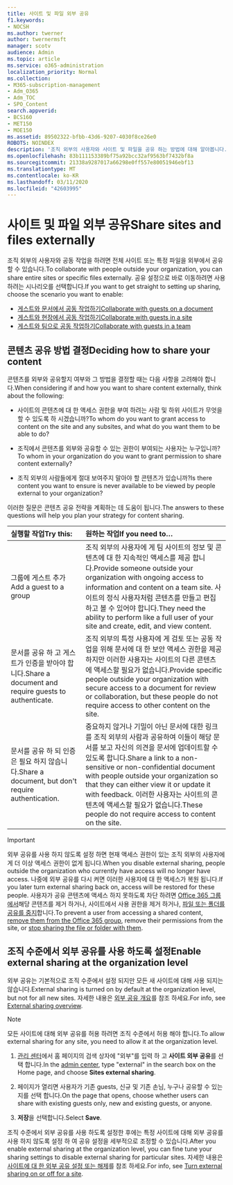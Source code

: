 ```yaml
---
title: 사이트 및 파일 외부 공유
f1.keywords:
- NOCSH
ms.author: twerner
author: twernermsft
manager: scotv
audience: Admin
ms.topic: article
ms.service: o365-administration
localization_priority: Normal
ms.collection:
- M365-subscription-management
- Adm_O365
- Adm_TOC
- SPO_Content
search.appverid:
- BCS160
- MET150
- MOE150
ms.assetid: 89502322-bfbb-43d6-9207-4030f8ce26e0
ROBOTS: NOINDEX
description: '조직 외부의 사용자와 사이트 및 파일을 공유 하는 방법에 대해 알아봅니다. '
ms.openlocfilehash: 83b111153389bf75a92bcc32af9563bf7432bf8a
ms.sourcegitcommit: 21338a9287017a66298e0ff557e80051946ebf13
ms.translationtype: MT
ms.contentlocale: ko-KR
ms.lasthandoff: 03/11/2020
ms.locfileid: "42603995"
---
```

# <a name="share-sites-and-files-externally"></a><span data-ttu-id="b6c3b-103">사이트 및 파일 외부 공유</span><span class="sxs-lookup"><span data-stu-id="b6c3b-103">Share sites and files externally</span></span>

<span data-ttu-id="b6c3b-104">조직 외부의 사용자와 공동 작업을 하려면 전체 사이트 또는 특정 파일을 외부에서 공유할 수 있습니다.</span><span class="sxs-lookup"><span data-stu-id="b6c3b-104">To collaborate with people outside your organization, you can share entire sites or specific files externally.</span></span> <span data-ttu-id="b6c3b-105">공유 설정으로 바로 이동하려면 사용하려는 시나리오를 선택합니다.</span><span class="sxs-lookup"><span data-stu-id="b6c3b-105">If you want to get straight to setting up sharing, choose the scenario you want to enable:</span></span>

- [<span data-ttu-id="b6c3b-106">게스트와 문서에서 공동 작업하기</span><span class="sxs-lookup"><span data-stu-id="b6c3b-106">Collaborate with guests on a document</span></span>](https://docs.microsoft.com/Office365/Enterprise/collaborate-on-documents)
- [<span data-ttu-id="b6c3b-107">게스트와 현장에서 공동 작업하기</span><span class="sxs-lookup"><span data-stu-id="b6c3b-107">Collaborate with guests in a site</span></span>](https://docs.microsoft.com/Office365/Enterprise/collaborate-in-site)
- [<span data-ttu-id="b6c3b-108">게스트와 팀으로 공동 작업하기</span><span class="sxs-lookup"><span data-stu-id="b6c3b-108">Collaborate with guests in a team</span></span>](https://docs.microsoft.com/Office365/Enterprise/collaborate-as-team)
  
## <a name="deciding-how-to-share-your-content"></a><span data-ttu-id="b6c3b-109">콘텐츠 공유 방법 결정</span><span class="sxs-lookup"><span data-stu-id="b6c3b-109">Deciding how to share your content</span></span>

<span data-ttu-id="b6c3b-110">콘텐츠를 외부와 공유할지 여부와 그 방법을 결정할 때는 다음 사항을 고려해야 합니다.</span><span class="sxs-lookup"><span data-stu-id="b6c3b-110">When considering if and how you want to share content externally, think about the following:</span></span>
  
- <span data-ttu-id="b6c3b-111">사이트의 콘텐츠에 대 한 액세스 권한을 부여 하려는 사람 및 하위 사이트가 무엇을 할 수 있도록 하 시겠습니까?</span><span class="sxs-lookup"><span data-stu-id="b6c3b-111">To whom do you want to grant access to content on the site and any subsites, and what do you want them to be able to do?</span></span>
    
- <span data-ttu-id="b6c3b-112">조직에서 콘텐츠를 외부와 공유할 수 있는 권한이 부여되는 사용자는 누구입니까?</span><span class="sxs-lookup"><span data-stu-id="b6c3b-112">To whom in your organization do you want to grant permission to share content externally?</span></span> 
    
- <span data-ttu-id="b6c3b-113">조직 외부의 사람들에게 절대 보여주지 말아야 할 콘텐츠가 있습니까?</span><span class="sxs-lookup"><span data-stu-id="b6c3b-113">Is there content you want to ensure is never available to be viewed by people external to your organization?</span></span>
    
<span data-ttu-id="b6c3b-114">이러한 질문은 콘텐츠 공유 전략을 계획하는 데 도움이 됩니다.</span><span class="sxs-lookup"><span data-stu-id="b6c3b-114">The answers to these questions will help you plan your strategy for content sharing.</span></span>
  
|<span data-ttu-id="b6c3b-115">**실행할 작업**</span><span class="sxs-lookup"><span data-stu-id="b6c3b-115">**Try this:**</span></span>|<span data-ttu-id="b6c3b-116">**원하는 작업**</span><span class="sxs-lookup"><span data-stu-id="b6c3b-116">**If you need to…**</span></span>|
|:-----|:-----|
|<span data-ttu-id="b6c3b-117">그룹에 게스트 추가</span><span class="sxs-lookup"><span data-stu-id="b6c3b-117">Add a guest to a group</span></span>  <br/> |<span data-ttu-id="b6c3b-118">조직 외부의 사용자에 게 팀 사이트의 정보 및 콘텐츠에 대 한 지속적인 액세스를 제공 합니다.</span><span class="sxs-lookup"><span data-stu-id="b6c3b-118">Provide someone outside your organization with ongoing access to information and content on a team site.</span></span> <span data-ttu-id="b6c3b-119">사이트의 정식 사용자처럼 콘텐츠를 만들고 편집하고 볼 수 있어야 합니다.</span><span class="sxs-lookup"><span data-stu-id="b6c3b-119">They need the ability to perform like a full user of your site and create, edit, and view content.</span></span>  <br/> |
|<span data-ttu-id="b6c3b-120">문서를 공유 하 고 게스트가 인증을 받아야 합니다.</span><span class="sxs-lookup"><span data-stu-id="b6c3b-120">Share a document and require guests to authenticate.</span></span>  <br/> |<span data-ttu-id="b6c3b-121">조직 외부의 특정 사용자에 게 검토 또는 공동 작업을 위해 문서에 대 한 보안 액세스 권한을 제공 하지만 이러한 사용자는 사이트의 다른 콘텐츠에 액세스할 필요가 없습니다.</span><span class="sxs-lookup"><span data-stu-id="b6c3b-121">Provide specific people outside your organization with secure access to a document for review or collaboration, but these people do not require access to other content on the site.</span></span>  <br/> |
|<span data-ttu-id="b6c3b-122">문서를 공유 하 되 인증은 필요 하지 않습니다.</span><span class="sxs-lookup"><span data-stu-id="b6c3b-122">Share a document, but don't require authentication.</span></span>  <br/> |<span data-ttu-id="b6c3b-123">중요하지 않거나 기밀이 아닌 문서에 대한 링크를 조직 외부의 사람과 공유하여 이들이 해당 문서를 보고 자신의 의견을 문서에 업데이트할 수 있도록 합니다.</span><span class="sxs-lookup"><span data-stu-id="b6c3b-123">Share a link to a non-sensitive or non-confidential document with people outside your organization so that they can either view it or update it with feedback.</span></span> <span data-ttu-id="b6c3b-124">이러한 사용자는 사이트의 콘텐츠에 액세스할 필요가 없습니다.</span><span class="sxs-lookup"><span data-stu-id="b6c3b-124">These people do not require access to content on the site.</span></span>  <br/> |
   
> [!IMPORTANT]
> <span data-ttu-id="b6c3b-125">외부 공유를 사용 하지 않도록 설정 하면 현재 액세스 권한이 있는 조직 외부의 사용자에 게 더 이상 액세스 권한이 없게 됩니다.</span><span class="sxs-lookup"><span data-stu-id="b6c3b-125">When you disable external sharing, people outside the organization who currently have access will no longer have access.</span></span> <span data-ttu-id="b6c3b-126">나중에 외부 공유를 다시 켜면 이러한 사용자에 대 한 액세스가 복원 됩니다.</span><span class="sxs-lookup"><span data-stu-id="b6c3b-126">If you later turn external sharing back on, access will be restored for these people.</span></span> <span data-ttu-id="b6c3b-127">사용자가 공유 콘텐츠에 액세스 하지 못하도록 차단 하려면 [Office 365 그룹에서](/office365/admin/create-groups/add-or-remove-members-from-groups)해당 콘텐츠를 제거 하거나, 사이트에서 사용 권한을 제거 하거나, [파일 또는 폴더를 공유를 중지](https://support.office.com/article/0a36470f-d7fe-40a0-bd74-0ac6c1e13323)합니다.</span><span class="sxs-lookup"><span data-stu-id="b6c3b-127">To prevent a user from accessing a shared content, [remove them from the Office 365 group](/office365/admin/create-groups/add-or-remove-members-from-groups), remove their permissions from the site, or [stop sharing the file or folder with them](https://support.office.com/article/0a36470f-d7fe-40a0-bd74-0ac6c1e13323).</span></span> 
  
## <a name="enable-external-sharing-at-the-organization-level"></a><span data-ttu-id="b6c3b-128">조직 수준에서 외부 공유를 사용 하도록 설정</span><span class="sxs-lookup"><span data-stu-id="b6c3b-128">Enable external sharing at the organization level</span></span>

<span data-ttu-id="b6c3b-129">외부 공유는 기본적으로 조직 수준에서 설정 되지만 모든 새 사이트에 대해 사용 되지는 않습니다.</span><span class="sxs-lookup"><span data-stu-id="b6c3b-129">External sharing is turned on by default at the organization level, but not for all new sites.</span></span> <span data-ttu-id="b6c3b-130">자세한 내용은 [외부 공유 개요](/sharepoint/external-sharing-overview)를 참조 하세요.</span><span class="sxs-lookup"><span data-stu-id="b6c3b-130">For info, see [External sharing overview](/sharepoint/external-sharing-overview).</span></span> 

> [!NOTE]
>  <span data-ttu-id="b6c3b-131">모든 사이트에 대해 외부 공유를 허용 하려면 조직 수준에서 허용 해야 합니다.</span><span class="sxs-lookup"><span data-stu-id="b6c3b-131">To allow external sharing for any site, you need to allow it at the organization level.</span></span> 
  
1. <span data-ttu-id="b6c3b-132">[관리 센터](https://go.microsoft.com/fwlink/p/?linkid=2024339)에서 홈 페이지의 검색 상자에 "외부"를 입력 하 고 **사이트 외부 공유**를 선택 합니다.</span><span class="sxs-lookup"><span data-stu-id="b6c3b-132">In the [admin center](https://go.microsoft.com/fwlink/p/?linkid=2024339), type "external" in the search box on the Home page, and choose **Sites external sharing**.</span></span>
  
2. <span data-ttu-id="b6c3b-133">페이지가 열리면 사용자가 기존 guests, 신규 및 기존 손님, 누구나 공유할 수 있는지를 선택 합니다.</span><span class="sxs-lookup"><span data-stu-id="b6c3b-133">On the page that opens, choose whether users can share with existing guests only, new and existing guests, or anyone.</span></span> 
    
3. <span data-ttu-id="b6c3b-134">**저장**을 선택합니다.</span><span class="sxs-lookup"><span data-stu-id="b6c3b-134">Select **Save**.</span></span>
    
<span data-ttu-id="b6c3b-135">조직 수준에서 외부 공유를 사용 하도록 설정한 후에는 특정 사이트에 대해 외부 공유를 사용 하지 않도록 설정 하 여 공유 설정을 세부적으로 조정할 수 있습니다.</span><span class="sxs-lookup"><span data-stu-id="b6c3b-135">After you enable external sharing at the organization level, you can fine tune your sharing settings to disable external sharing for particular sites.</span></span> <span data-ttu-id="b6c3b-136">자세한 내용은 [사이트에 대 한 외부 공유 설정 또는 해제](/sharepoint/change-external-sharing-site)를 참조 하세요.</span><span class="sxs-lookup"><span data-stu-id="b6c3b-136">For info, see [Turn external sharing on or off for a site](/sharepoint/change-external-sharing-site).</span></span>
  

  

    

